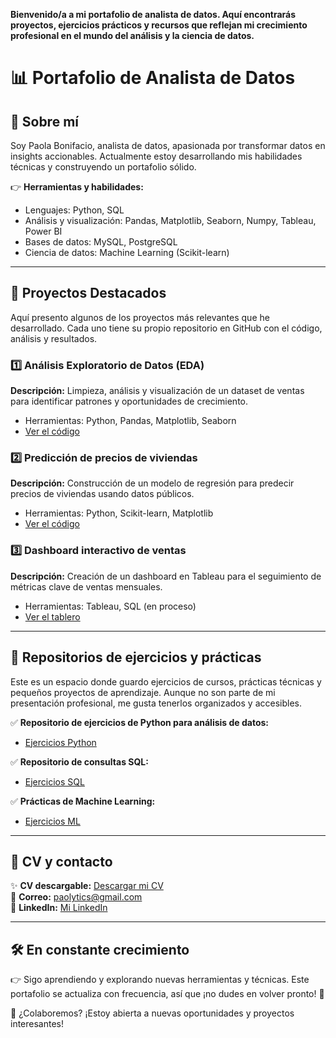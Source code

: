 **Bienvenido/a a mi portafolio de analista de datos. Aquí encontrarás proyectos, ejercicios prácticos y recursos que reflejan mi crecimiento profesional en el mundo del análisis y la ciencia de datos.**


# 📊 Portafolio de Analista de Datos

## 🌟 Sobre mí
Soy Paola Bonifacio, analista de datos, apasionada por transformar datos en insights accionables. Actualmente estoy desarrollando mis habilidades técnicas y construyendo un portafolio sólido.

👉 **Herramientas y habilidades:**  
- Lenguajes: Python, SQL  
- Análisis y visualización: Pandas, Matplotlib, Seaborn, Numpy, Tableau, Power BI
- Bases de datos: MySQL, PostgreSQL 
- Ciencia de datos: Machine Learning (Scikit-learn)



---

## 📁 Proyectos Destacados

Aquí presento algunos de los proyectos más relevantes que he desarrollado. Cada uno tiene su propio repositorio en GitHub con el código, análisis y resultados.

### 1️⃣ Análisis Exploratorio de Datos (EDA)
**Descripción:** Limpieza, análisis y visualización de un dataset de ventas para identificar patrones y oportunidades de crecimiento.  
- Herramientas: Python, Pandas, Matplotlib, Seaborn
- [Ver el código](https://github.com/tuusuario/EDA-Proyecto)

### 2️⃣ Predicción de precios de viviendas
**Descripción:** Construcción de un modelo de regresión para predecir precios de viviendas usando datos públicos.  
- Herramientas: Python, Scikit-learn, Matplotlib
- [Ver el código](https://github.com/tuusuario/House-Price-Prediction)

### 3️⃣ Dashboard interactivo de ventas
**Descripción:** Creación de un dashboard en Tableau para el seguimiento de métricas clave de ventas mensuales.  
- Herramientas: Tableau, SQL (en proceso)
- [Ver el tablero](https://public.tableau.com/views/mi_dashboard)

---

## 📂 Repositorios de ejercicios y prácticas

Este es un espacio donde guardo ejercicios de cursos, prácticas técnicas y pequeños proyectos de aprendizaje. Aunque no son parte de mi presentación profesional, me gusta tenerlos organizados y accesibles. 

✅ **Repositorio de ejercicios de Python para análisis de datos:**  
- [Ejercicios Python](https://github.com/tuusuario/ejercicios-python)

✅ **Repositorio de consultas SQL:**  
- [Ejercicios SQL](https://github.com/tuusuario/ejercicios-sql)

✅ **Prácticas de Machine Learning:**  
- [Ejercicios ML](https://github.com/tuusuario/ejercicios-ml)

---


## 📄 CV y contacto

✨ **CV descargable:** [Descargar mi CV](#)  
📧 **Correo:** paolytics@gmail.com  
🔗 **LinkedIn:** [Mi LinkedIn](https://www.linkedin.com/in/paola-bonifacio-ram/)  

---

## 🛠️ En constante crecimiento 

👉 Sigo aprendiendo y explorando nuevas herramientas y técnicas. Este portafolio se actualiza con frecuencia, así que ¡no dudes en volver pronto! 🚀

🚀 ¿Colaboremos? ¡Estoy abierta a nuevas oportunidades y proyectos interesantes!



